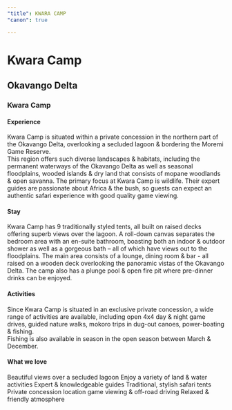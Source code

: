 ```yaml
---
"title": KWARA CAMP
"canon": true

---
```


# Kwara Camp
## Okavango Delta
### Kwara Camp

#### Experience
Kwara Camp is situated within a private concession in the northern part of the Okavango Delta, overlooking a secluded lagoon &amp; bordering the Moremi Game Reserve.  
This region offers such diverse landscapes &amp; habitats, including the permanent waterways of the Okavango Delta as well as seasonal floodplains, wooded islands &amp; dry land that consists of mopane woodlands &amp; open savanna. 
The primary focus at Kwara Camp is wildlife.  Their expert guides are passionate about Africa &amp; the bush, so guests can expect an authentic safari experience with good quality game viewing.

#### Stay
Kwara Camp has 9 traditionally styled tents, all built on raised decks offering superb views over the lagoon.  A roll-down canvas separates the bedroom area with an en-suite bathroom, boasting both an indoor &amp; outdoor shower as well as a gorgeous bath – all of which have views out to the floodplains. 
The main area consists of a lounge, dining room &amp; bar - all raised on a wooden deck overlooking the panoramic vistas of the Okavango Delta.  The camp also has a plunge pool &amp; open fire pit where pre-dinner drinks can be enjoyed.

#### Activities
Since Kwara Camp is situated in an exclusive private concession, a wide range of activities are available, including open 4x4 day &amp; night game drives,  guided nature walks, mokoro trips in dug-out canoes, power-boating &amp; fishing.  
Fishing is also available in season in the open season between March &amp; December.


#### What we love
Beautiful views over a secluded lagoon
Enjoy a variety of land &amp; water activities
Expert &amp; knowledgeable guides
Traditional, stylish safari tents
Private concession location game viewing &amp; off-road driving
Relaxed &amp; friendly atmosphere
